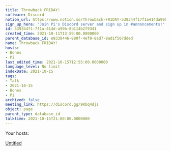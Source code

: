 ```yaml
---
title: Throwback FRIDAY!
software: Discord
notion_url: https://www.notion.so/Throwback-FRIDAY-539344f17f1a414da99b8b114b2f9341
sign_up_here: "Join Pi's Discord server and sign up in #annoncements!"
id: 539344f1-7f1a-414d-a99b-8b114b2f9341
created_time: 2021-10-11T13:59:00.0000000
parent_database_id: e9339446-880f-4ef0-8ad7-8ad1f507dded
name: Throwback FRIDAY!
hosts:
- Bones
- Pi
last_edited_time: 2021-10-15T12:55:00.0000000
language_level: No limit
indexDate: 2021-10-15
tags:
- Talk
- 2021-10-15
- Bones
- Pi
archived: false
meeting_link: https://discord.gg/9Kbq4djs
object: page
parent_type: database_id
talktime: 2021-10-15T21:00:00.0000000
---
```




Your hosts:

[Untitled](https://www.notion.so/482e61b02b9c4456b2b4fe86bb7544c6)   





